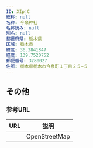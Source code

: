 ```yaml
---
ID: XIpjC
総称: null
名称: 今泉神社
名称読み: null
別名: null
都道府県: 栃木県
区域: 栃木市
緯度: 36.3841847
経度: 139.7520752
郵便番号: 3280027
住所: 栃木県栃木市今泉町１丁目２５−５
---
```


## その他

### 参考URL

| URL | 説明          |
| --- | ------------- |
|     | OpenStreetMap |
